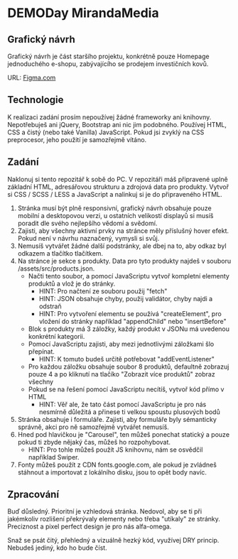 # DEMODay MirandaMedia

## Grafický návrh

Grafický návrh je část staršího projektu, konkrétně pouze Homepage jednoduchého e-shopu, zabývajícího se prodejem investičních kovů.

URL: [Figma.com](https://www.figma.com/file/mNSNesuEHkSvwnZHsBwLxt/DemoDay?node-id=0%3A1)

## Technologie

K realizaci zadání prosím nepoužívej žádné frameworky ani knihovny. Nepotřebuješ ani jQuery, Bootstrap ani nic jim podobného. Používej HTML, CSS a čistý (nebo také Vanilla) JavaScript. Pokud jsi zvyklý na CSS preprocesor, jeho použití je samozřejmě vítáno.

## Zadání

Naklonuj si tento repozitář k sobě do PC. V repozitáři máš připravené uplně základní HTML, adresářovou strukturu a zdrojová data pro produkty. Vytvoř si CSS / SCSS / LESS a JavaScript a nalinkuj si je do připraveného HTML.

1. Stránka musí být plně responsivní, grafický návrh obsahuje pouze mobilní a desktopovou verzi, u ostatních velikostí displayů si musíš poradit dle svého nejlepšího vědomí a svědomí.
2. Zajisti, aby všechny aktivní prvky na stránce měly příslušný hover efekt. Pokud není v návrhu naznačený, vymysli si svůj.
3. Nemusíš vytvářet žádné další podstránky, ale dbej na to, aby odkaz byl odkazem a tlačítko tlačítkem.
4. Na stránce je sekce s produkty. Data pro tyto produkty najdeš v souboru /assets/src/products.json.
    - Načti tento soubor, a pomocí JavaScriptu vytvoř kompletní elementy produktů a vlož je do stránky.
        - HINT: Pro načtení ze souboru použij "fetch"
        - HINT: JSON obsahuje chyby, použij validátor, chyby najdi a odstraň
        - HINT: Pro vytvoření elementu se používá "createElement", pro vložení do stránky například "appendChild" nebo "insertBefore"
    - Blok s produkty má 3 záložky, každý produkt v JSONu má uvedenou konkrétní kategorii.
    - Pomocí JavaScriptu zajisti, aby mezi jednotlivými záložkami šlo přepínat.
        - HINT: K tomuto budeš určitě potřebovat "addEventListener"
    - Pro každou záložku obsahuje soubor 8 produktů, defaultně zobrazuj pouze 4 a po kliknutí na tlačíko "Zobrazit více produktů" zobraz všechny
    - Pokud se na řešení pomocí JavaScriptu necítíš, vytvoř kód přímo v HTML
        - HINT: Věř ale, že tato část pomocí JavaScriptu je pro nás nesmírně důležitá a přinese ti velkou spoustu plusových bodů
5. Stránka obsahuje i formuláře. Zajisti, aby formuláře byly sémanticky správně, akci pro ně samozřejmě vytvářet nemusíš.
6. Hned pod hlavičkou je "Carousel", ten můžeš ponechat statický a pouze pokud ti zbyde nějaký čas, můžeš ho rozpohybovat.
    - HINT: Pro tohle můžeš použít JS knihovnu, nám se osvědčil například Swiper.
7. Fonty můžeš použít z CDN fonts.google.com, ale pokud je zvládneš stáhnout a importovat z lokálního disku, jsou to opět body navíc.

## Zpracování

Buď důsledný. Prioritní je vzhledová stránka. Nedovol, aby se ti při jakémkoliv rozlišení překrývaly elementy nebo třeba "utíkaly" ze stránky. Preciznost a pixel perfect design je pro nás alfa-omega.

Snaž se psát čitý, přehledný a vizuálně hezký kód, využívej DRY princip. Nebudeš jediný, kdo ho bude číst.
